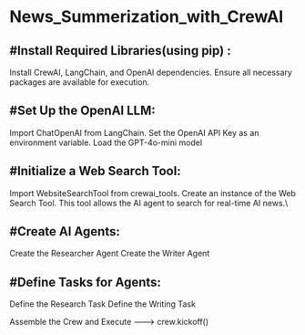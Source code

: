 # News_Summerization_with_CrewAI

#Install Required Libraries(using pip) : 
--------------------------------------
Install CrewAI, LangChain, and OpenAI dependencies.
Ensure all necessary packages are available for execution.

#Set Up the OpenAI LLM:
-----------------------
Import ChatOpenAI from LangChain.
Set the OpenAI API Key as an environment variable.
Load the GPT-4o-mini model

#Initialize a Web Search Tool:
------------------------------
Import WebsiteSearchTool from crewai_tools.
Create an instance of the Web Search Tool.
This tool allows the AI agent to search for real-time AI news.\

#Create AI Agents:
------------------
Create the Researcher Agent
Create the Writer Agent

#Define Tasks for Agents:
--------------------------
Define the Research Task
Define the Writing Task

Assemble the Crew and Execute ---> crew.kickoff()
